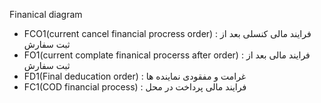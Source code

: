 Finanical diagram
   - FCO1(current cancel financial procress order) : فرایند مالی کنسلی بعد از ثبت سفارش
   - FO1(current complate finanical procerss after order) : فرایند مالی بعد از ثبت سفارش 
   - FD1(Final deducation order) : غرامت و مفقودی نماینده ها 
   - FC1(COD financial process) : فرایند مالی پرداخت در محل 